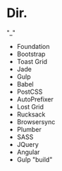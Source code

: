 <h1>Dir.</h1>

"_"

* Foundation
* Bootstrap
* Toast Grid
* Jade
* Gulp
* Babel
* PostCSS
* AutoPrefixer
* Lost Grid
* Rucksack
* Browsersync
* Plumber
* SASS
* JQuery
* Angular
* Gulp "build"
